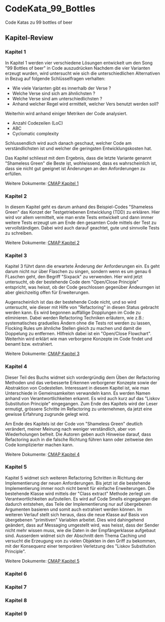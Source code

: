 # CodeKata_99_Bottles

Code Katas zu 99 bottles of beer

## Kapitel-Review

### Kapitel 1

In Kapitel 1 werden vier verschiedene Lösungen entwickelt um den Song "99 Bottles of beer" in Code auszudrücken
Nachdem die vier Varianten erzeugt wurden, wird untersucht wie sich die unterschiedlichen Alternativen in Bezug auf
folgende Schlüsselfragen verhalten:

- Wie viele Varianten gibt es innerhalb der Verse ?
- Welche Verse sind sich am ähnlichsten ?
- Welche Verse sind am unterschiedlichsten ?
- Anhand welcher Regel wird ermittelt, welcher Vers benutzt werden soll?

Weiterhin wird anhand einiger Metriken der Code analysiert.

- Anzahl Codezeilen (LoC)
- ABC
- Cyclomatic complexity

Schlussendlich wird auch danach geschaut, welcher Code am verständlichsten ist und welcher
die geringsten Entwicklungskosten hat.

Das Kapitel schliesst mit dem Ergebnis, dass die letzte Variante genannt "Shameless Green" die Beste ist, wohlwissend,
dass es wahrscheinlich ist, dass sie nicht gut geeignet ist Änderungen an den Anforderungen zu erfüllen.

Weitere Dokumente:
[CMAP Kapitel 1](CMaps/Chapter1.pdf)

### Kapitel 2

In diesem Kapitel geht es darum anhand des Beispiel-Codes "Shameless Green" das Konzet der Testgetriebenen Entwicklung (TDD)
zu erklären.
Hier wird vor allem vermittelt, wie man erste Tests entwickelt und dann immer weitere Tests erzeugt um am Ende den gesamten Code
mittels der Test zu vervollständigen. Dabei wird auch darauf geachtet, gute und sinnvolle Tests zu schreiben.

Weitere Dokumente:
[CMAP Kapitel 2](CMaps/Chapter2.pdf)

### Kapitel 3

Kapitel 3 führt dann die erwartete Änderung der Anforderungen ein. Es geht darum nicht nur über Flaschen zu singen, sondern wenn
es um genau 6 FLaschen geht, den Begriff "Sixpack" zu verwenden.
Hier wird jetzt untersucht, ob der bestehende Code dem "Open/Close Principle" entspricht, was heisst, ob der Code geschlossen gegenüber Ändeurngen ist aber gleichzeitig offen für Erweiterungen.

Augenscheinlich ist das der bestehende Code nicht, und so wird untersucht, wie dieser mit Hilfe von "Refactoring" in diesen
Status gebracht werden kann. Es wird begonnen auffällige Dopplungen im Code zu eliminieren. Dabei werden Refactoring Techniken
erläutern, wie z.B.: systematisches graduelles Ändern ohne die Tests rot werden zu lassen, Flocking Rules um ähnliche Stellen gleich zu machen und damit die Doppelung zu entfernen. HIlfreich dabei ist ein "Open/Close Flowchart".
Weiterhin wird erklärt wie man verborgene Konzepte im Code findet und benamt bzw. extrahiert.

Weitere Dokumente:
[CMAP Kapitel 3](CMaps/Chapter3.pdf)

### Kapitel 4

Dieser Teil des Buchs widmet sich vordergründig dem Üben der Refactoring Methoden und das verbesserte Erkennen verborgener
Konzepte sowie der Abstraktion von Codestellen. Interessant in diesem Kapitel ist, wie man Unterschiede in Gemeinsamkeiten
verwandeln kann. Es werden Namen anhand von Verantwortlichkeiten erkannt. Es wird auch kurz auf das "Liskov Substitution Principle" eingegangen. Zum Ende des Kapitels wird der Leser ermutigt, grössere Schritte im Refactoring zu unternehmen, da jetzt eine gewisse Erfahrung zugrunde gelegt wird.

Am Ende des Kapitels ist der Code von "Shameless Green" deutlich verändert, meiner Meinung nach weniger verständlich, aber von
Wiederholungen befreit. Die Autoren geben auch Hinweise darauf, dass Refactoring auch in die falsche Richtung führen kann oder
zeitweise den Code komplizierter machen kann.

Weitere Dokumente:
[CMAP Kapitel 4](CMaps/Chapter4.pdf)

### Kapitel 5

Kapitel 5 widmet sich weiteren Refactoring Schritten in Richtung der Implementierung der neuen Anforderungen. Bis jetzt ist die bestehende Implementierung immer noch nicht bereit für einfache Erweiterungen. Die bestehende Klasse wird mittels der "Class extract" Methode zerlegt um Verantwortlichkeiten aufzuteilen. Es wird auf Code Smells eingegangen die dadurch entstehen, das Teile der Implementierung nur auf übergebenen Argumenten basieren und somit auch extrahiert werden können.
Im weiteren Verlauf stellt sich heraus, dass die neue Klasse auf Basis von übergebenen "primitiven" Variablen arbeitet. Dies wird dahingehend geändert, dass auf Messaging umgestellt wird, was heisst, dass der Sender nicht mehr wissen muss, wie die Daten in der Empfängerklasse aufgebaut sind.
Ausserdem widmet sich der Abschnitt dem Thema Caching und versucht die Erzeugung von zu vielen Objekten in den Griff zu bekommen, mit der Konsequenz einer temporären Verletzung des "Liskov Substitution Principle".

Weitere Dokumente:
[CMAP Kapitel 5](CMaps/Chapter5.pdf)

### Kapitel 6

### Kapitel 7

### Kapitel 8

### Kapitel 9
